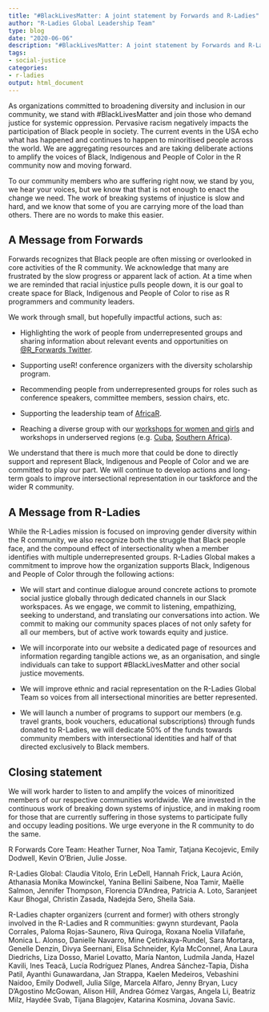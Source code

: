 ```yaml
---
title: "#BlackLivesMatter: A joint statement by Forwards and R-Ladies"
author: "R-Ladies Global Leadership Team"
type: blog
date: "2020-06-06"
description: "#BlackLivesMatter: A joint statement by Forwards and R-Ladies"
tags: 
- social-justice
categories:
- r-ladies
output: html_document
---
```




As organizations committed to broadening diversity and inclusion in our community, we stand with #BlackLivesMatter and join those who demand justice for systemic oppression. Pervasive racism negatively impacts the participation of Black people in society. The current events in the USA echo what has happened and continues to happen to minoritised people across the world. We are aggregating resources and are taking deliberate actions to amplify the voices of Black, Indigenous and People of Color in the R community now and moving forward.

To our community members who are suffering right now, we stand by you, we hear your voices, but we know that that is not enough to enact the change we need. The work of breaking systems of injustice is slow and hard, and we know that some of you are carrying more of the load than others. There are no words to make this easier.

## A Message from Forwards

Forwards recognizes that Black people are often missing or overlooked in core activities of the R community. We acknowledge that many are frustrated by the slow progress or apparent lack of action. At a time when we are reminded that racial injustice pulls people down, it is our goal to create space for Black, Indigenous and People of Color to rise as R programmers and community leaders.

We work through small, but hopefully impactful actions, such as:

* Highlighting the work of people from underrepresented groups and sharing information about relevant events and opportunities on [\@R_Forwards Twitter](https://twitter.com/r_forwards).

* Supporting useR! conference organizers with the diversity scholarship program.

* Recommending people from underrepresented groups for roles such as conference speakers, committee members, session chairs, etc.

* Supporting the leadership team of [AfricaR](https://africa-r.org/).

* Reaching a diverse group with our [workshops for women and girls](https://forwards.github.io/blog/2019/09/22/workshops-for-women-and-girls/) and workshops in underserved regions (e.g. [Cuba](https://forwards.github.io/blog/2018/07/07/havanar/), [Southern Africa](https://forwards.github.io/blog/2020/05/25/southern-africa-project-2020/)).

We understand that there is much more that could be done to directly support and represent Black, Indigenous and People of Color and we are committed to play our part. We will continue to develop actions and long-term goals to improve intersectional representation in our taskforce and the wider R community.

## A Message from R-Ladies

While the R-Ladies mission is focused on improving gender diversity within the R community, we also recognize both the struggle that Black people face, and the compound effect of intersectionality when a member identifies with multiple underrepresented groups. R-Ladies Global makes a commitment to improve how the organization supports Black, Indigenous and People of Color through the following actions:

* We will start and continue dialogue around concrete actions to promote social justice globally through dedicated channels in our Slack workspaces. As we engage, we commit to listening, empathizing, seeking to understand, and translating our conversations into action. We commit to making our community spaces places of not only safety for all our members, but of active work towards equity and justice.

* We will incorporate into our website a dedicated page of resources and information regarding tangible actions we, as an organisation, and single individuals can take to support #BlackLivesMatter and other social justice movements.

* We will improve ethnic and racial representation on the R-Ladies Global Team so voices from all intersectional minorities are better represented.

* We will launch a number of programs to support our members (e.g. travel grants, book vouchers, educational subscriptions) through funds donated to R-Ladies, we will dedicate 50% of the funds towards community members with intersectional identities and half of that directed exclusively to Black members.


## Closing statement 

We will work harder to listen to and amplify the voices of minoritized members of our respective communities worldwide. We are invested in the continuous work of breaking down systems of injustice, and in making room for those that are currently suffering in those systems to participate fully and occupy leading positions. We urge everyone in the R community to do the same.

R Forwards Core Team: Heather Turner, Noa Tamir, Tatjana Kecojevic, Emily Dodwell, Kevin O’Brien, Julie Josse.

R-Ladies Global: Claudia Vitolo, Erin LeDell, Hannah Frick, Laura Ación, Athanasia Monika Mowinckel, Yanina Bellini Saibene, Noa Tamir, Maëlle Salmon, Jennifer Thompson, Florencia D’Andrea, Patricia A. Loto, Saranjeet Kaur Bhogal, Christin Zasada, Nadejda Sero, Sheila Saia. 

R-Ladies chapter organizers (current and former) with others strongly involved in the R-Ladies and R communities: gwynn sturdevant, Paola Corrales, Paloma Rojas-Saunero, Riva Quiroga, Roxana Noelia Villafañe, Monica L. Alonso, Danielle Navarro, Mine Çetinkaya-Rundel, Sara Mortara, Genelle Denzin, Divya Seernani, Elisa Schneider, Kyla McConnel, Ana Laura Diedrichs, Liza Dosso, Mariel Lovatto, María Nanton, Ludmila Janda, Hazel Kavili, Ines Teacã, Lucía Rodríguez Planes, Andrea Sánchez-Tapia, Disha Patil, Ayanthi Gunawardana, Jan Strappa, Kaelen Medeiros, Vebashini Naidoo, Emily Dodwell, Julia Silge, Marcela Alfaro, Jenny Bryan, Lucy D’Agostino McGowan, Alison Hill, Andrea Gómez Vargas, Angela Li, Beatriz Milz, Haydée Svab, Tijana Blagojev, Katarina Kosmina, Jovana Savic.
